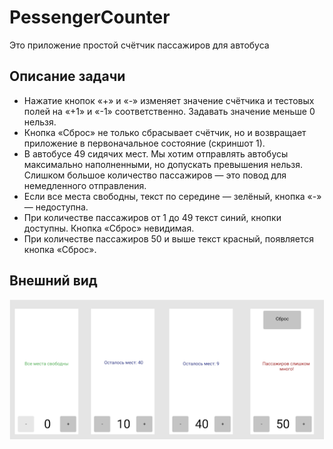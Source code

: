 # PessengerCounter
Это приложение простой счётчик пассажиров для автобуса
## Описание задачи
* Нажатие кнопок «+» и «-» изменяет значение счётчика и тестовых полей на «+1» и «-1» соответственно. Задавать значение меньше 0 нельзя.
* Кнопка «Сброс» не только сбрасывает счётчик, но и возвращает приложение в первоначальное состояние (скриншот 1).
* В автобусе 49 сидячих мест. Мы хотим отправлять автобусы максимально наполненными, но допускать превышения нельзя. Слишком большое количество пассажиров — это повод для немедленного отправления.
* Если все места свободны, текст по середине — зелёный, кнопка «-» — недоступна.
* При количестве пассажиров от 1 до 49 текст синий, кнопки доступны. Кнопка «Сброс» невидимая.
* При количестве пассажиров 50 и выше текст красный, появляется кнопка «Сброс».
## Внешний вид
![img.png](app_preview.png)